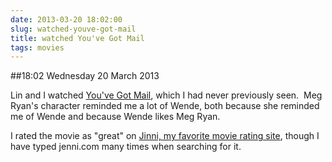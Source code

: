 ```yaml
---
date: 2013-03-20 18:02:00
slug: watched-youve-got-mail
title: watched You've Got Mail
tags: movies
---
```


##18:02 Wednesday 20 March 2013

Lin and I watched [You've Got Mail](http://www.jinni.com/movies/youve-got-mail/), which I had never previously seen.  Meg Ryan's character reminded me a lot of Wende, both because she reminded me of Wende and because Wende likes Meg Ryan.

I rated the movie as "great" on [Jinni, my favorite movie rating site](http://www.jinni.com/), though I have typed jenni.com many times when searching for it.


